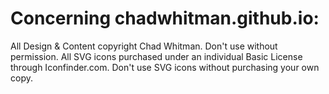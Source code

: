 # Concerning chadwhitman.github.io:
All Design & Content copyright Chad Whitman. Don't use without permission. All SVG icons purchased under an individual Basic License through Iconfinder.com. Don't use SVG icons without purchasing your own copy. 
